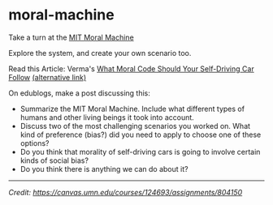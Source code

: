 # moral-machine

Take a turn at the [MIT Moral Machine](http://moralmachine.mit.edu/)

Explore the system, and create your own scenario too.

Read this Article: Verma's [What Moral Code Should Your Self-Driving Car Follow](https://www.delltechnologies.com/en-us/perspectives/what-moral-code-should-your-self-driving-car-follow) [(alternative link)](https://docs.google.com/document/d/1gR4CHlQTsHBSQebeQvJRzrOrwmiAgQ6KcQPJ5znNLXQ/edit?usp=sharing)
 
On edublogs, make a post discussing this:

- Summarize the MIT Moral Machine. Include what different types of humans and other living beings it took into account.
- Discuss two of the most challenging scenarios you worked on. What kind of preference (bias?) did you need to apply to choose one of these options?
- Do you think that morality of self-driving cars is going to involve certain kinds of social bias?  
- Do you think there is anything we can do about it?

***
_Credit: https://canvas.umn.edu/courses/124693/assignments/804150_
